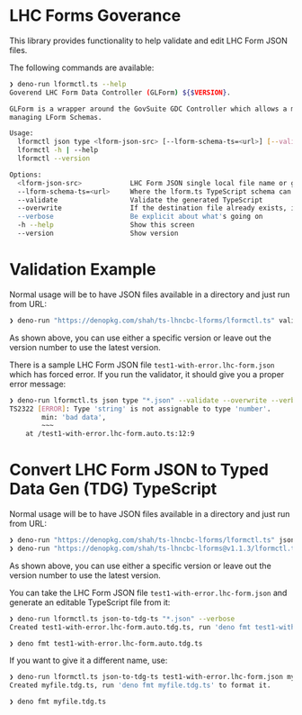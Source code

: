 # LHC Forms Goverance

This library provides functionality to help validate and edit LHC Form JSON files.

The following commands are available:

```bash
❯ deno-run lformctl.ts --help
Goverend LHC Form Data Controller (GLForm) ${$VERSION}.

GLForm is a wrapper around the GovSuite GDC Controller which allows a more convenient CLI for
managing LForm Schemas.

Usage:
  lformctl json type <lform-json-src> [--lform-schema-ts=<url>] [--validate] [--overwrite] [--verbose] [--dry-run]
  lformctl -h | --help
  lformctl --version

Options:
  <lform-json-src>            LHC Form JSON single local file name or glob (like "*.json" or "**/*.json")
  --lform-schema-ts=<url>     Where the lform.ts TypeScript schema can be found
  --validate                  Validate the generated TypeScript
  --overwrite                 If the destination file already exists, it's OK to replace it
  --verbose                   Be explicit about what's going on
  -h --help                   Show this screen
  --version                   Show version
```

# Validation Example

Normal usage will be to have JSON files available in a directory and just run from URL:

```bash
❯ deno-run "https://denopkg.com/shah/ts-lhncbc-lforms/lformctl.ts" validate "**/*.json" --verbose
```

As shown above, you can use either a specific version or leave out the version number to use the latest version.

There is a sample LHC Form JSON file `test1-with-error.lhc-form.json` which has forced error. 
If you run the validator, it should give you a proper error message:

```bash
❯ deno-run lformctl.ts json type "*.json" --validate --overwrite --verbose
TS2322 [ERROR]: Type 'string' is not assignable to type 'number'.
        min: 'bad data',
        ~~~
    at /test1-with-error.lhc-form.auto.ts:12:9
```

# Convert LHC Form JSON to Typed Data Gen (TDG) TypeScript

Normal usage will be to have JSON files available in a directory and just run from URL:

```bash
❯ deno-run "https://denopkg.com/shah/ts-lhncbc-lforms/lformctl.ts" json-to-tdg-ts "**/*.json" --verbose
❯ deno-run "https://denopkg.com/shah/ts-lhncbc-lforms@v1.1.3/lformctl.ts" json-to-tdg-ts "**/*.json" --verbose
```

As shown above, you can use either a specific version or leave out the version number to use the latest version.

You can take the LHC Form JSON file `test1-with-error.lhc-form.json` and generate an editable
TypeScript file from it:

```bash
❯ deno-run lformctl.ts json-to-tdg-ts "*.json" --verbose
Created test1-with-error.lhc-form.auto.tdg.ts, run 'deno fmt test1-with-error.lhc-form.auto.tdg.ts' to format it.

❯ deno fmt test1-with-error.lhc-form.auto.tdg.ts
```

If you want to give it a different name, use:

```bash
❯ deno-run lformctl.ts json-to-tdg-ts test1-with-error.lhc-form.json myfile --verbose
Created myfile.tdg.ts, run 'deno fmt myfile.tdg.ts' to format it.

❯ deno fmt myfile.tdg.ts
```
